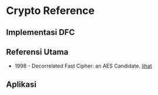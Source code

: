 # Crypto Reference

## Implementasi DFC

## Referensi Utama

* 1998 - Decorrelated Fast Cipher: an AES Candidate. [lihat](1998.gilbert_firault_hoogvorst_noilhan_pornin_poupard_stern_vaudenay.pdf)

## Aplikasi
